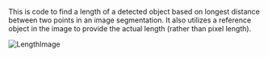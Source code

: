 

This is code to find a length of a detected object based on longest distance between two points in an image segmentation.
It also utilizes a reference object in the image to provide the actual length (rather than pixel length).

![LengthImage](https://github.com/user-attachments/assets/4479e363-cd29-4cbb-a3d8-d7240bda354b)
